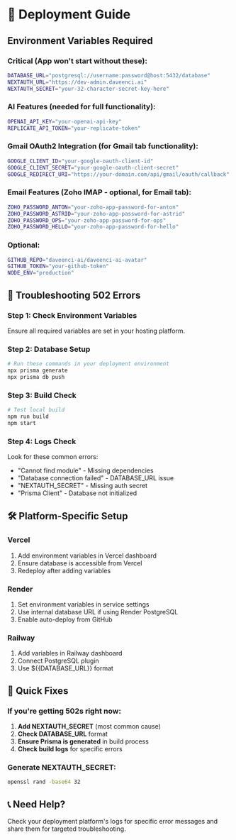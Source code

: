 # 🚀 Deployment Guide

## Environment Variables Required

### **Critical (App won't start without these):**
```bash
DATABASE_URL="postgresql://username:password@host:5432/database"
NEXTAUTH_URL="https://dev-admin.daveenci.ai"
NEXTAUTH_SECRET="your-32-character-secret-key-here"
```

### **AI Features (needed for full functionality):**
```bash
OPENAI_API_KEY="your-openai-api-key"
REPLICATE_API_TOKEN="your-replicate-token"
```

### **Gmail OAuth2 Integration (for Gmail tab functionality):**
```bash
GOOGLE_CLIENT_ID="your-google-oauth-client-id"
GOOGLE_CLIENT_SECRET="your-google-oauth-client-secret"
GOOGLE_REDIRECT_URI="https://your-domain.com/api/gmail/oauth/callback"
```

### **Email Features (Zoho IMAP - optional, for Email tab):**
```bash
ZOHO_PASSWORD_ANTON="your-zoho-app-password-for-anton"
ZOHO_PASSWORD_ASTRID="your-zoho-app-password-for-astrid"
ZOHO_PASSWORD_OPS="your-zoho-app-password-for-ops"
ZOHO_PASSWORD_HELLO="your-zoho-app-password-for-hello"
```

### **Optional:**
```bash
GITHUB_REPO="daveenci-ai/daveenci-ai-avatar"
GITHUB_TOKEN="your-github-token"
NODE_ENV="production"
```

## 🔧 Troubleshooting 502 Errors

### Step 1: Check Environment Variables
Ensure all required variables are set in your hosting platform.

### Step 2: Database Setup
```bash
# Run these commands in your deployment environment
npx prisma generate
npx prisma db push
```

### Step 3: Build Check
```bash
# Test local build
npm run build
npm start
```

### Step 4: Logs Check
Look for these common errors:
- "Cannot find module" - Missing dependencies
- "Database connection failed" - DATABASE_URL issue
- "NEXTAUTH_SECRET" - Missing auth secret
- "Prisma Client" - Database not initialized

## 🛠️ Platform-Specific Setup

### Vercel
1. Add environment variables in Vercel dashboard
2. Ensure database is accessible from Vercel
3. Redeploy after adding variables

### Render
1. Set environment variables in service settings
2. Use internal database URL if using Render PostgreSQL
3. Enable auto-deploy from GitHub

### Railway
1. Add variables in Railway dashboard
2. Connect PostgreSQL plugin
3. Use ${{DATABASE_URL}} format

## 🚨 Quick Fixes

### If you're getting 502s right now:
1. **Add NEXTAUTH_SECRET** (most common cause)
2. **Check DATABASE_URL** format
3. **Ensure Prisma is generated** in build process
4. **Check build logs** for specific errors

### Generate NEXTAUTH_SECRET:
```bash
openssl rand -base64 32
```

## 📞 Need Help?
Check your deployment platform's logs for specific error messages and share them for targeted troubleshooting.